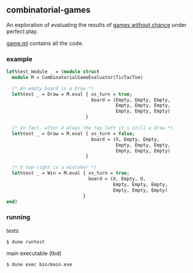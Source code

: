 ## combinatorial-games

An exploration of evaluating the results of [games without chance](https://en.wikipedia.org/wiki/Combinatorial_game_theory) under perfect play.

[game.ml](/lib/game.ml) contains all the code.

### example

```ocaml
let%test_module _ = (module struct
  module M = CombinatorialGameEvaluator(TicTacToe)

  (* An empty board is a Draw *)
  let%test _ = Draw = M.eval { xs_turn = true;
                               board = (Empty, Empty, Empty,
                                        Empty, Empty, Empty,
                                        Empty, Empty, Empty)
                             }

  (* In fact, after X plays the top left it's still a draw *)
  let%test _ = Draw = M.eval { xs_turn = false;
                               board = (X, Empty, Empty,
                                        Empty, Empty, Empty,
                                        Empty, Empty, Empty)
                             }

  (* O top-right is a mistake! *)
  let%test _ = Win = M.eval { xs_turn = true;
                              board = (X, Empty, O,
                                       Empty, Empty, Empty,
                                       Empty, Empty, Empty)
                            }
end)
```

### running

tests

```
$ dune runtest
```

main executable (tbd)

```
$ dune exec bin/main.exe
```
